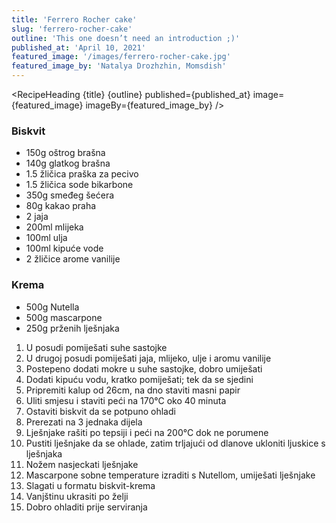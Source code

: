 ```yaml
---
title: 'Ferrero Rocher cake'
slug: 'ferrero-rocher-cake'
outline: 'This one doesn’t need an introduction ;)'
published_at: 'April 10, 2021'
featured_image: '/images/ferrero-rocher-cake.jpg'
featured_image_by: 'Natalya Drozhzhin, Momsdish'
---
```


<script>
    import RecipeHeading from '$lib/RecipeHeading.svelte';
    import IngredientList from '$lib/IngredientList.svelte';
    import PreparationSteps from '$lib/PreparationSteps.svelte';
</script>

<div class="recipe">

<RecipeHeading
{title} {outline} published={published_at}
image={featured_image} imageBy={featured_image_by}
/>

<div class="content">

<IngredientList>

### Biskvit

- 150g oštrog brašna
- 140g glatkog brašna
- 1.5 žličica praška za pecivo
- 1.5 žličica sode bikarbone
- 350g smeđeg šećera
- 80g kakao praha
- 2 jaja
- 200ml mlijeka
- 100ml ulja
- 100ml kipuće vode
- 2 žličice arome vanilije

### Krema

- 500g Nutella
- 500g mascarpone
- 250g prženih lješnjaka

</IngredientList>

<PreparationSteps>

1. U posudi pomiješati suhe sastojke
2. U drugoj posudi pomiješati jaja, mlijeko, ulje i aromu vanilije
3. Postepeno dodati mokre u suhe sastojke, dobro umiješati
4. Dodati kipuću vodu, kratko pomiješati; tek da se sjedini
5. Pripremiti kalup od 26cm, na dno staviti masni papir
6. Uliti smjesu i staviti peći na 170°C oko 40 minuta
7. Ostaviti biskvit da se potpuno ohladi
8. Prerezati na 3 jednaka dijela
9. Lješnjake rašiti po tepsiji i peći na 200°C dok ne porumene
10. Pustiti lješnjake da se ohlade, zatim trljajući od dlanove ukloniti ljuskice s lješnjaka
11. Nožem nasjeckati lješnjake
12. Mascarpone sobne temperature izraditi s Nutellom, umiješati lješnjake
13. Slagati u formatu biskvit-krema
14. Vanjštinu ukrasiti po želji
15. Dobro ohladiti prije serviranja

</PreparationSteps>
</div>

</div>
